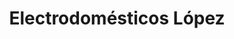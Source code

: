 ---
title: "Electrodomésticos López"
url: /mont-roig-del-camp/electrodomesticos-lopez/
shop: Haushaltsgeräte
---